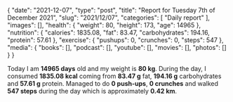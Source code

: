 {
    "date": "2021-12-07",
    "type": "post",
    "title": "Report for Tuesday 7th of December 2021",
    "slug": "2021\/12\/07",
    "categories": [
        "Daily report"
    ],
    "images": [],
    "health": {
        "weight": 80,
        "height": 173,
        "age": 14965
    },
    "nutrition": {
        "calories": 1835.08,
        "fat": 83.47,
        "carbohydrates": 194.16,
        "protein": 57.61
    },
    "exercise": {
        "pushups": 0,
        "crunches": 0,
        "steps": 547
    },
    "media": {
        "books": [],
        "podcast": [],
        "youtube": [],
        "movies": [],
        "photos": []
    }
}

Today I am <strong>14965 days</strong> old and my weight is <strong>80 kg</strong>. During the day, I consumed <strong>1835.08 kcal</strong> coming from <strong>83.47 g</strong> fat, <strong>194.16 g</strong> carbohydrates and <strong>57.61 g</strong> protein. Managed to do <strong>0 push-ups</strong>, <strong>0 crunches</strong> and walked <strong>547 steps</strong> during the day which is approximately <strong>0.42 km</strong>.